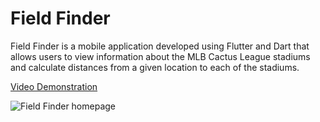# Field Finder

Field Finder is a mobile application developed using Flutter and Dart that allows users to view information about the MLB Cactus League stadiums and calculate distances from a given location to each of the stadiums. 

[Video Demonstration](https://drive.google.com/file/d/12YEeNg-YwaamGFA4s8wU8x2R8g0pE9jG/view?usp=sharing)

![Field Finder homepage](https://github.com/jdutt25/Field-Finder/blob/main/FieldFinder.JPG)

